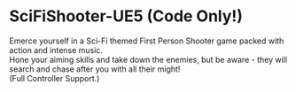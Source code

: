 # SciFiShooter-UE5 (Code Only!)

Emerce yourself in a Sci-Fi themed First Person Shooter game packed with action and intense music.   
Hone your aiming skills and take down the enemies, but be aware - they will search and chase after you with all their might!   
(Full Controller Support.)
